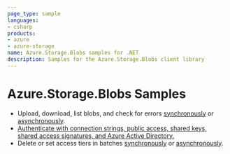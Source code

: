 ```yaml
---
page_type: sample
languages:
- csharp
products:
- azure
- azure-storage
name: Azure.Storage.Blobs samples for .NET
description: Samples for the Azure.Storage.Blobs client library
---
```


# Azure.Storage.Blobs Samples

- Upload, download, list blobs, and check for errors [synchronously](Sample01a_HelloWorld.cs) or [asynchronously](Sample01b_HelloWorldAsync.cs).
- [Authenticate with connection strings, public access, shared keys, shared access signatures, and Azure Active Directory.](Sample02_Auth.cs)
- Delete or set access tiers in batches [synchronously](Sample03a_Batching.cs) or [asynchronously](Sample03b_BatchingAsync.cs).
